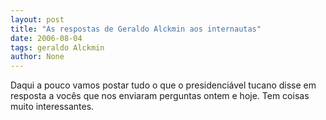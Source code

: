 ```yaml
---
layout: post
title: "As respostas de Geraldo Alckmin aos internautas"
date: 2006-08-04
tags: geraldo Alckmin
author: None
---
```

Daqui a pouco vamos postar tudo o que o presidenciável tucano disse em resposta a vocês que nos enviaram&nbsp;perguntas ontem e hoje.
Tem coisas muito interessantes. 
